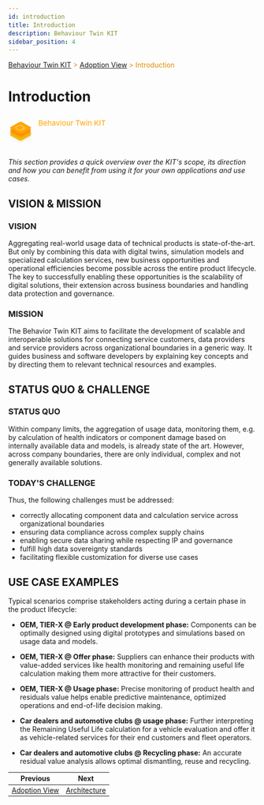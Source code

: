 ```yaml
---
id: introduction
title: Introduction
description: Behaviour Twin KIT
sidebar_position: 4
---
```


<!-- DEACTIVATED FOR DOCUSAURUS FROM HERE -->

<span style="font-size:14px;color:rgb(222,140,0);">[Behaviour Twin KIT](../overview) > [Adoption View](./overview) > Introduction</span>

# Introduction

<!-- DEACTIVATED FOR DOCUSAURUS TO HERE -->

<!-- VARIANT FOR DOCUSAURUS FROM HERE

<div style={{display:'block'}}>
  <div style={{display:'inline-block', verticalAlign:'top'}}>

![Behaviour Twin KIT banner](../../../../static/img/kit-icons/behaviour-twin-kit-icon-mini.png)

  </div>
  <div style={{display:'inline-block', fontSize:17, color:'rgb(255,166,1)', marginLeft:7, verticalAlign:'top', paddingTop:6}}>
Behaviour Twin KIT
  </div>
</div>

VARIANT FOR DOCUSAURUS TO HERE -->

<!-- DEACTIVATED FOR DOCUSAURUS FROM HERE -->

<div style="display:block;">
  <div style="display:inline-block;vertical-align:top;">

![Behaviour Twin KIT banner](../../../../static/img/kit-icons/behaviour-twin-kit-icon-mini.png)

  </div>
  <div style="display:inline-block;font-size:15px;color:rgb(255,166,1);margin-left:7px;vertical-align:top;padding-top:8px;">
Behaviour Twin KIT
  </div>
</div>

<!-- DEACTIVATED FOR DOCUSAURUS TO HERE -->

<!-- END OF HEADER -->

*This section provides a quick overview over the KIT's scope, its direction and
how you can benefit from using it for your own applications and use cases.*

## VISION & MISSION

### VISION

Aggregating real-world usage data of technical products is state-of-the-art.
But only by combining this data with digital twins, simulation models and
specialized calculation services, new business opportunities and operational
efficiencies become possible across the entire product lifecycle. The key to
successfully enabling these opportunities is the scalability of digital solutions,
their extension across business boundaries and handling data protection and governance.

### MISSION

The Behavior Twin KIT aims to facilitate the development of scalable and interoperable
solutions for connecting service customers, data providers and service providers across
organizational boundaries in a generic way. It guides business and software developers
by explaining key concepts and by directing them to relevant technical resources and examples.

## STATUS QUO & CHALLENGE

### STATUS QUO

Within company limits, the aggregation of usage data, monitoring them, e.g.
by calculation of health indicators or component damage based on internally
available data and models, is already state of the art. However, across company
boundaries, there are only individual, complex and not generally available solutions.

### TODAY'S CHALLENGE

Thus, the following challenges must be addressed:

- correctly allocating component data and calculation service across organizational boundaries
- ensuring data compliance across complex supply chains
- enabling secure data sharing while respecting IP and governance
- fulfill high data sovereignty standards
- facilitating flexible customization for diverse use cases

## USE CASE EXAMPLES

Typical scenarios comprise stakeholders acting during a certain phase in the product lifecycle:

- **OEM, TIER-X @ Early product development phase:** Components can be optimally designed
  using digital prototypes and simulations based on usage data and models.

- **OEM, TIER-X @ Offer phase:** Suppliers can enhance their products with
  value-added services like health monitoring and remaining useful life calculation making
  them more attractive for their customers.

- **OEM, TIER-X @ Usage phase:** Precise monitoring of product health and residuals value
  helps enable predictive maintenance, optimized operations and end-of-life decision making.

- **Car dealers and automotive clubs @ usage phase:** Further interpreting the
  Remaining Useful Life calculation for a vehicle evaluation and offer it as
  vehicle-related services for their end customers and fleet operators.

- **Car dealers and automotive clubs @ Recycling phase:** An accurate residual value
  analysis allows optimal dismantling, reuse and recycling.

<!-- START OF FOOTER -->

<!-- DEACTIVATED FOR DOCUSAURUS FROM HERE -->

| Previous | Next |
| -------- | ---- |
| [Adoption View](./overview) | [Architecture](./architecture) |

<!-- DEACTIVATED FOR DOCUSAURUS TO HERE -->
